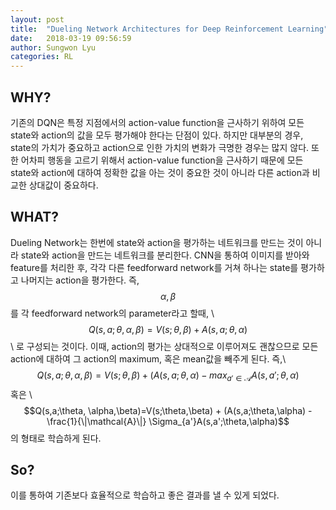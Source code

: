 ```yaml
---
layout: post
title:  "Dueling Network Architectures for Deep Reinforcement Learning"
date:   2018-03-19 09:56:59
author: Sungwon Lyu
categories: RL
---
```

## WHY? 
기존의 DQN은 특정 지점에서의 action-value function을 근사하기 위하여 모든 state와 action의 값을 모두 평가해야 한다는 단점이 있다. 하지만 대부분의 경우, state의 가치가 중요하고 action으로 인한 가치의 변화가 극명한 경우는 많지 않다. 또한 어차피 행동을 고르기 위해서 action-value function을 근사하기 때문에 모든 state와 action에 대하여 정확한 값을 아는 것이 중요한 것이 아니라 다른 action과 비교한 상대값이 중요하다. 

## WHAT?
Dueling Network는 한번에 state와 action을 평가하는 네트워크를 만드는 것이 아니라 state와 action을 만드는 네트워크를 분리한다. CNN을 통하여 이미지를 받아와 feature를 처리한 후, 각각 다른 feedforward network를 거쳐 하나는 state를 평가하고 나머지는 action을 평가한다. 즉, $$\alpha, \beta$$를 각 feedforward network의 parameter라고 할때, \\
$$Q(s,a;\theta, \alpha,\beta)=V(s;\theta,\beta) + A(s,a;\theta,\alpha)$$\\
로 구성되는 것이다. 이때, action의 평가는 상대적으로 이루어져도 괜찮으므로 모든 action에 대하여 그 action의 maximum, 혹은 mean값을 빼주게 된다. 즉,\\
$$Q(s,a;\theta, \alpha,\beta)=V(s;\theta,\beta) + (A(s,a;\theta,\alpha) - max_{a'\in \mathcal{A}} A(s,a';\theta,\alpha)$$ 혹은 \\
$$Q(s,a;\theta, \alpha,\beta)=V(s;\theta,\beta) + (A(s,a;\theta,\alpha) - \frac{1}{\|\mathcal{A}\|} \Sigma_{a'}A(s,a';\theta,\alpha)$$의 형태로 학습하게 된다. 

## So?
이를 통하여 기존보다 효율적으로 학습하고 좋은 결과를 낼 수 있게 되었다. 
